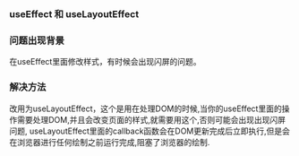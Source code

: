 ### useEffect 和 useLayoutEffect

### 问题出现背景

在useEffect里面修改样式，有时候会出现闪屏的问题。

### 解决方法

改用为useLayoutEffect，这个是用在处理DOM的时候,当你的useEffect里面的操作需要处理DOM,并且会改变页面的样式,就需要用这个,否则可能会出现出现闪屏问题, useLayoutEffect里面的callback函数会在DOM更新完成后立即执行,但是会在浏览器进行任何绘制之前运行完成,阻塞了浏览器的绘制.